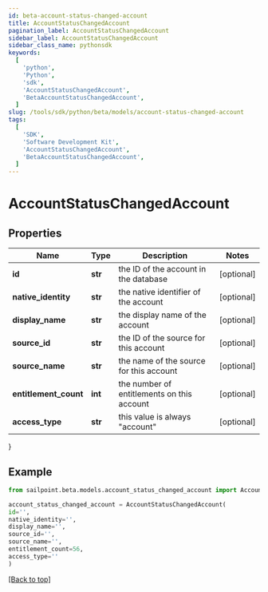```yaml
---
id: beta-account-status-changed-account
title: AccountStatusChangedAccount
pagination_label: AccountStatusChangedAccount
sidebar_label: AccountStatusChangedAccount
sidebar_class_name: pythonsdk
keywords:
  [
    'python',
    'Python',
    'sdk',
    'AccountStatusChangedAccount',
    'BetaAccountStatusChangedAccount',
  ]
slug: /tools/sdk/python/beta/models/account-status-changed-account
tags:
  [
    'SDK',
    'Software Development Kit',
    'AccountStatusChangedAccount',
    'BetaAccountStatusChangedAccount',
  ]
---
```


# AccountStatusChangedAccount

## Properties

| Name | Type | Description | Notes |
| --- | --- | --- | --- |
| **id** | **str** | the ID of the account in the database | [optional] |
| **native_identity** | **str** | the native identifier of the account | [optional] |
| **display_name** | **str** | the display name of the account | [optional] |
| **source_id** | **str** | the ID of the source for this account | [optional] |
| **source_name** | **str** | the name of the source for this account | [optional] |
| **entitlement_count** | **int** | the number of entitlements on this account | [optional] |
| **access_type** | **str** | this value is always \"account\" | [optional] |

}

## Example

```python
from sailpoint.beta.models.account_status_changed_account import AccountStatusChangedAccount

account_status_changed_account = AccountStatusChangedAccount(
id='',
native_identity='',
display_name='',
source_id='',
source_name='',
entitlement_count=56,
access_type=''
)

```

[[Back to top]](#)
